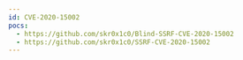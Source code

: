 ```yaml
---
id: CVE-2020-15002
pocs:
  - https://github.com/skr0x1c0/Blind-SSRF-CVE-2020-15002
  - https://github.com/skr0x1c0/SSRF-CVE-2020-15002
---
```

